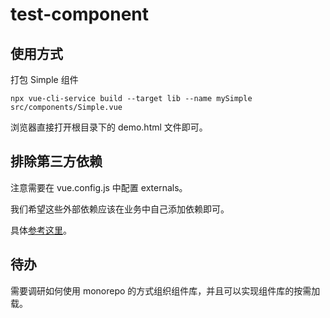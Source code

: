 # test-component

## 使用方式

打包 Simple 组件

```
npx vue-cli-service build --target lib --name mySimple src/components/Simple.vue
```

浏览器直接打开根目录下的 demo.html 文件即可。

## 排除第三方依赖

注意需要在 vue.config.js 中配置 externals。

我们希望这些外部依赖应该在业务中自己添加依赖即可。

具体[参考这里](https://webpack.docschina.org/configuration/externals/)。

## 待办

需要调研如何使用 monorepo 的方式组织组件库，并且可以实现组件库的按需加载。
